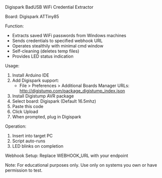 Digispark BadUSB WiFi Credential Extractor

Board: Digispark ATTiny85

Function:
- Extracts saved WiFi passwords from Windows machines
- Sends credentials to specified webhook URL
- Operates stealthily with minimal cmd window
- Self-cleaning (deletes temp files)
- Provides LED status indication

Usage:
1. Install Arduino IDE
2. Add Digispark support:
   - File > Preferences > Additional Boards Manager URLs:
     http://digistump.com/package_digistump_index.json
3. Install Digistump AVR package
4. Select board: Digispark (Default 16.5mhz)
5. Paste this code
6. Click Upload
7. When prompted, plug in Digispark

Operation:
1. Insert into target PC
2. Script auto-runs
3. LED blinks on completion

Webhook Setup:
Replace WEBHOOK_URL with your endpoint

Note: For educational purposes only. Use only on systems you own or have permission to test.